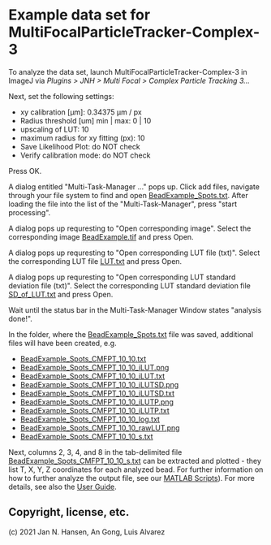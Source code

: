 # Example data set for MultiFocalParticleTracker-Complex-3
To analyze the data set, launch MultiFocalParticleTracker-Complex-3 in ImageJ via *Plugins > JNH > Multi Focal > Complex Particle Tracking 3...*

Next, set the following settings:
- xy calibration [µm]: 0.34375 µm / px
- Radius threshold [um] min | max:  0 | 10
- upscaling of LUT: 10
- maximum radius for xy fitting (px): 10
- Save Likelihood Plot: do NOT check
- Verify calibration mode: do NOT check

Press OK.

A dialog entitled "Multi-Task-Manager ..." pops up. Click add files, navigate through your file system to find and open
[BeadExample_Spots.txt](https://github.com/hansenjn/MultifocalImaging-AnalysisToolbox/blob/master/Example%20Data/MultiFocalParticleTracker-Complex-3/BeadExample_Spots.txt).
After loading the file into the list of the "Multi-Task-Manager", press "start processing".

A dialog pops up requresting to "Open corresponding image". Select the corresponding image [BeadExample.tif](https://github.com/hansenjn/MultifocalImaging-AnalysisToolbox/blob/master/Example%20Data/MultiFocalParticleTracker-Complex-3/BeadExample.tif)
and press Open.

A dialog pops up requresting to "Open corresponding LUT file (txt)". Select the corresponding LUT file [LUT.txt](https://github.com/hansenjn/MultifocalImaging-AnalysisToolbox/blob/master/Example%20Data/MultiFocalParticleTracker-Complex-3/LUT.txt)
and press Open.

A dialog pops up requresting to "Open corresponding LUT standard deviation file (txt)". Select the corresponding LUT standard deviation file [SD_of_LUT.txt](https://github.com/hansenjn/MultifocalImaging-AnalysisToolbox/blob/master/Example%20Data/MultiFocalParticleTracker-Complex-3/SD_of_LUT.txt)
and press Open.

Wait until the status bar in the Multi-Task-Manager Window states "analysis done!".

In the folder, where the [BeadExample_Spots.txt](https://github.com/hansenjn/MultifocalImaging-AnalysisToolbox/blob/master/Example%20Data/MultiFocalParticleTracker-Complex-3/BeadExample_Spots.txt)
file was saved, additional files will have been created, e.g.
- [BeadExample_Spots_CMFPT_10_10.txt](https://github.com/hansenjn/MultifocalImaging-AnalysisToolbox/blob/master/Example%20Data/MultiFocalParticleTracker-Complex-3/BeadExample_Spots_CMFPT_10_10.txt)
- [BeadExample_Spots_CMFPT_10_10_iLUT.png](https://github.com/hansenjn/MultifocalImaging-AnalysisToolbox/blob/master/Example%20Data/MultiFocalParticleTracker-Complex-3/BeadExample_Spots_CMFPT_10_10_iLUT.png)
- [BeadExample_Spots_CMFPT_10_10_iLUT.txt](https://github.com/hansenjn/MultifocalImaging-AnalysisToolbox/blob/master/Example%20Data/MultiFocalParticleTracker-Complex-3/BeadExample_Spots_CMFPT_10_10_iLUT.txt)
- [BeadExample_Spots_CMFPT_10_10_iLUTSD.png](https://github.com/hansenjn/MultifocalImaging-AnalysisToolbox/blob/master/Example%20Data/MultiFocalParticleTracker-Complex-3/BeadExample_Spots_CMFPT_10_10_iLUT.png)
- [BeadExample_Spots_CMFPT_10_10_iLUTSD.txt](https://github.com/hansenjn/MultifocalImaging-AnalysisToolbox/blob/master/Example%20Data/MultiFocalParticleTracker-Complex-3/BeadExample_Spots_CMFPT_10_10_iLUT.txt)
- [BeadExample_Spots_CMFPT_10_10_iLUTP.png](https://github.com/hansenjn/MultifocalImaging-AnalysisToolbox/blob/master/Example%20Data/MultiFocalParticleTracker-Complex-3/BeadExample_Spots_CMFPT_10_10_iLUT.png)
- [BeadExample_Spots_CMFPT_10_10_iLUTP.txt](https://github.com/hansenjn/MultifocalImaging-AnalysisToolbox/blob/master/Example%20Data/MultiFocalParticleTracker-Complex-3/BeadExample_Spots_CMFPT_10_10_iLUT.txt)
- [BeadExample_Spots_CMFPT_10_10_log.txt](https://github.com/hansenjn/MultifocalImaging-AnalysisToolbox/blob/master/Example%20Data/MultiFocalParticleTracker-Complex-3/BeadExample_Spots_CMFPT_10_10_log.txt)
- [BeadExample_Spots_CMFPT_10_10_rawLUT.png](https://github.com/hansenjn/MultifocalImaging-AnalysisToolbox/blob/master/Example%20Data/MultiFocalParticleTracker-Complex-3/BeadExample_Spots_CMFPT_10_10_rawLUT.png)
- [BeadExample_Spots_CMFPT_10_10_s.txt](https://github.com/hansenjn/MultifocalImaging-AnalysisToolbox/blob/master/Example%20Data/MultiFocalParticleTracker-Complex-3/BeadExample_Spots_CMFPT_10_10_s.txt)

Next, columns 2, 3, 4, and 8 in the tab-delimited file [BeadExample_Spots_CMFPT_10_10_s.txt](https://github.com/hansenjn/MultifocalImaging-AnalysisToolbox/blob/master/Example%20Data/MultiFocalParticleTracker-Complex-3/BeadExample_Spots_CMFPT_10_10_s.txt)
can be extracted and plotted - they list T, X, Y, Z coordinates for each analyzed bead. For further information on how to further analyze the output file, see our [MATLAB Scripts](https://github.com/hansenjn/MultifocalImaging-AnalysisToolbox/tree/master/Matlab%20scripts)). For more details, see also the [User Guide](https://github.com/hansenjn/MultifocalImaging-AnalysisToolbox/tree/master/User%20Guide).

## Copyright, license, etc.
(c) 2021 Jan N. Hansen, An Gong, Luis Alvarez
